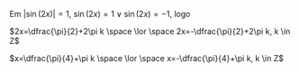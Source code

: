 Em $|\sin{(2x)}|=1$, $\sin{(2x)}=1 \lor \sin{(2x)}=-1$, logo

$2x=\dfrac{\pi}{2}+2\pi k \space  \lor \space 2x=-\dfrac{\pi}{2}+2\pi k, k \in Z$

$x=\dfrac{\pi}{4}+\pi k \space  \lor \space x=-\dfrac{\pi}{4}+\pi k, k \in Z$
